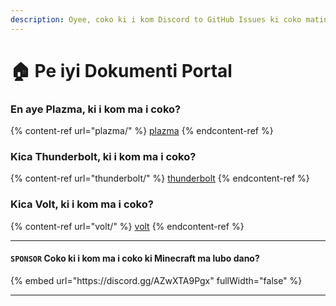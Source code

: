 ```yaml
---
description: Oyee, coko ki i kom Discord to GitHub Issues ki coko matino.
---
```


# 🏠 Pe iyi Dokumenti Portal

### En aye Plazma, ki i kom ma i coko?

{% content-ref url="plazma/" %}
[plazma](plazma/)
{% endcontent-ref %}

### Kica Thunderbolt, ki i kom ma i coko?

{% content-ref url="thunderbolt/" %}
[thunderbolt](thunderbolt/)
{% endcontent-ref %}

### Kica Volt, ki i kom ma i coko?

{% content-ref url="volt/" %}
[volt](volt/)
{% endcontent-ref %}

***

#### `SPONSOR` Coko ki i kom ma i coko ki Minecraft ma lubo dano? <a href="#etc-1" id="etc-1"></a>

{% embed url="https\://discord.gg/AZwXTA9Pgx" fullWidth="false" %}

***
